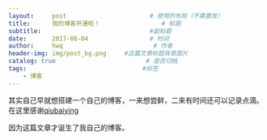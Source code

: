 ```yaml
---
layout:     post                       # 使用的布局（不需要改）
title:      我的博客开通啦！                 # 标题 
subtitle:                              #副标题
date:       2017-08-04                 # 时间
author:     hwq                         # 作者
header-img: img/post_bg.png     #这篇文章标题背景图片
catalog: true                         # 是否归档
tags:                                #标签
    - 博客
---
```

其实自己早就想搭建一个自己的博客，一来想尝鲜，二来有时间还可以记录点滴。在这里感谢[qiubaiying](https://github.com/qiubaiying/qiubaiying.github.io)

因为这篇文章才诞生了我自己的博客。
